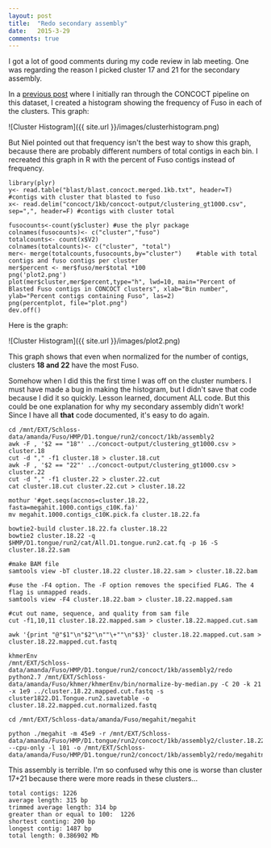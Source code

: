 ```yaml
---
layout: post
title:  "Redo secondary assembly"
date:   2015-3-29
comments: true
---
```


I got a lot of good comments during my code review in lab meeting. One was regarding the reason I picked cluster 17 and 21 for the secondary assembly. 

In a [previous post](http://agelmore.github.io/2015/02/16/Concoct-1kb.html) where I initially ran through the CONCOCT pipeline on this dataset, I created a histogram showing the frequency of Fuso in each of the clusters. This graph:

![Cluster Histogram]({{ site.url }}/images/clusterhistogram.png)

But Niel pointed out that frequency isn't the best way to show this graph, because there are probably different numbers of total contigs in each bin. I recreated this graph in R with the percent of Fuso contigs instead of frequency.

~~~~
library(plyr)
y<- read.table("blast/blast.concoct.merged.1kb.txt", header=T)  #contigs with cluster that blasted to fuso
x<- read.delim("concoct/1kb/concoct-output/clustering_gt1000.csv", sep=",", header=F) #contigs with cluster total

fusocounts<-count(y$cluster) #use the plyr package
colnames(fusocounts)<- c("cluster","fuso")
totalcounts<- count(x$V2)
colnames(totalcounts)<- c("cluster", "total")
mer<- merge(totalcounts,fusocounts,by="cluster")    #table with total contigs and fuso contigs per cluster
mer$percent <- mer$fuso/mer$total *100
png('plot2.png')
plot(mer$cluster,mer$percent,type="h", lwd=10, main="Percent of Blasted Fuso contigs in CONCOCT clusters", xlab="Bin number", ylab="Percent contigs containing Fuso", las=2)
png(percentplot, file="plot.png")
dev.off()
~~~~ 

Here is the graph:

![Cluster Histogram]({{ site.url }}/images/plot2.png)

This graph shows that even when normalized for the number of contigs, clusters **18 and 22** have the most Fuso. 

Somehow when I did this the first time I was off on the cluster numbers. I must have made a bug in making the histogram, but I didn't save that code because I did it so quickly. Lesson learned, document ALL code. But this could be one explanation for why my secondary assembly didn't work! Since I have all **that** code documented, it's easy to do again.


~~~~
cd /mnt/EXT/Schloss-data/amanda/Fuso/HMP/D1.tongue/run2/concoct/1kb/assembly2
awk -F , '$2 == "18"' ../concoct-output/clustering_gt1000.csv > cluster.18 
cut -d "," -f1 cluster.18 > cluster.18.cut
awk -F , '$2 == "22"' ../concoct-output/clustering_gt1000.csv > cluster.22
cut -d "," -f1 cluster.22 > cluster.22.cut
cat cluster.18.cut cluster.22.cut > cluster.18.22

mothur '#get.seqs(accnos=cluster.18.22, fasta=megahit.1000.contigs_c10K.fa)'
mv megahit.1000.contigs_c10K.pick.fa cluster.18.22.fa

bowtie2-build cluster.18.22.fa cluster.18.22
bowtie2 cluster.18.22 -q $HMP/D1.tongue/run2/cat/All.D1.tongue.run2.cat.fq -p 16 -S cluster.18.22.sam 

#make BAM file
samtools view -bT cluster.18.22 cluster.18.22.sam > cluster.18.22.bam

#use the -F4 option. The -F option removes the specified FLAG. The 4 flag is unmapped reads. 
samtools view -F4 cluster.18.22.bam > cluster.18.22.mapped.sam

#cut out name, sequence, and quality from sam file
cut -f1,10,11 cluster.18.22.mapped.sam > cluster.18.22.mapped.cut.sam

awk '{print "@"$1"\n"$2"\n""\+""\n"$3}' cluster.18.22.mapped.cut.sam > cluster.18.22.mapped.cut.fastq

khmerEnv
/mnt/EXT/Schloss-data/amanda/Fuso/HMP/D1.tongue/run2/concoct/1kb/assembly2/redo
python2.7 /mnt/EXT/Schloss-data/amanda/Fuso/khmer/khmerEnv/bin/normalize-by-median.py -C 20 -k 21 -x 1e9 ../cluster.18.22.mapped.cut.fastq -s cluster1822.D1.Tongue.run2.savetable -o cluster.18.22.mapped.cut.normalized.fastq

cd /mnt/EXT/Schloss-data/amanda/Fuso/megahit/megahit

python ./megahit -m 45e9 -r /mnt/EXT/Schloss-data/amanda/Fuso/HMP/D1.tongue/run2/concoct/1kb/assembly2/cluster.18.22.mapped.cut.fastq --cpu-only -l 101 -o /mnt/EXT/Schloss-data/amanda/Fuso/HMP/D1.tongue/run2/concoct/1kb/assembly2/redo/megahitnoDN2

~~~~

This assembly is terrible. I'm so confused why this one is worse than cluster 17+21 because there were more reads in these clusters...

~~~~
total contigs: 1226
average length: 315 bp
trimmed average length: 314 bp
greater than or equal to 100:  1226
shortest conting: 200 bp
longest contig: 1487 bp
total length: 0.386902 Mb


~~~~


